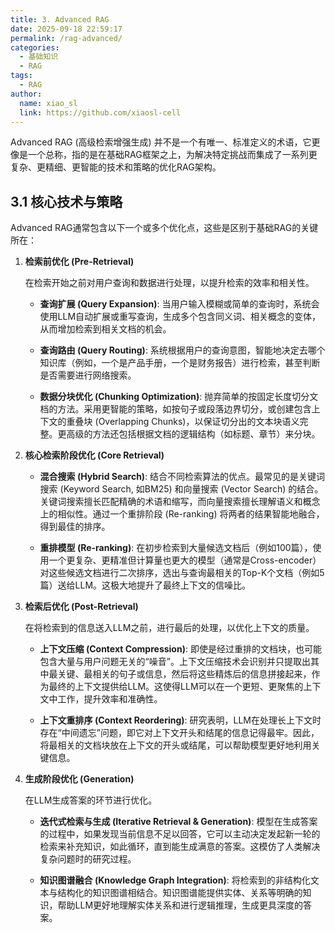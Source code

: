 ```yaml
---
title: 3. Advanced RAG
date: 2025-09-18 22:59:17
permalink: /rag-advanced/
categories:
  - 基础知识
  - RAG
tags:
  - RAG
author: 
  name: xiao_sl
  link: https://github.com/xiaosl-cell
---
```


Advanced RAG (高级检索增强生成) 并不是一个有唯一、标准定义的术语，它更像是一个总称，指的是在基础RAG框架之上，为解决特定挑战而集成了一系列更复杂、更精细、更智能的技术和策略的优化RAG架构。

## 3.1 核心技术与策略

Advanced RAG通常包含以下一个或多个优化点，这些是区别于基础RAG的关键所在：

1. **检索前优化 (Pre-Retrieval)**

    在检索开始之前对用户查询和数据进行处理，以提升检索的效率和相关性。

    - **查询扩展 (Query Expansion)**: 当用户输入模糊或简单的查询时，系统会使用LLM自动扩展或重写查询，生成多个包含同义词、相关概念的变体，从而增加检索到相关文档的机会。

    - **查询路由 (Query Routing)**: 系统根据用户的查询意图，智能地决定去哪个知识库（例如，一个是产品手册，一个是财务报告）进行检索，甚至判断是否需要进行网络搜索。

    - **数据分块优化 (Chunking Optimization)**: 抛弃简单的按固定长度切分文档的方法。采用更智能的策略，如按句子或段落边界切分，或创建包含上下文的重叠块 (Overlapping Chunks)，以保证切分出的文本块语义完整。更高级的方法还包括根据文档的逻辑结构（如标题、章节）来分块。

2. **核心检索阶段优化 (Core Retrieval)**
    
    - **混合搜索 (Hybrid Search)**: 结合不同检索算法的优点。最常见的是关键词搜索 (Keyword Search, 如BM25) 和向量搜索 (Vector Search) 的结合。关键词搜索擅长匹配精确的术语和缩写，而向量搜索擅长理解语义和概念上的相似性。通过一个重排阶段 (Re-ranking) 将两者的结果智能地融合，得到最佳的排序。
    
    - **重排模型 (Re-ranking)**: 在初步检索到大量候选文档后（例如100篇），使用一个更复杂、更精准但计算量也更大的模型（通常是Cross-encoder）对这些候选文档进行二次排序，选出与查询最相关的Top-K个文档（例如5篇）送给LLM。这极大地提升了最终上下文的信噪比。

3. **检索后优化 (Post-Retrieval)**

    在将检索到的信息送入LLM之前，进行最后的处理，以优化上下文的质量。

    - **上下文压缩 (Context Compression)**: 即使是经过重排的文档块，也可能包含大量与用户问题无关的“噪音”。上下文压缩技术会识别并只提取出其中最关键、最相关的句子或信息，然后将这些精炼后的信息拼接起来，作为最终的上下文提供给LLM。这使得LLM可以在一个更短、更聚焦的上下文中工作，提升效率和准确性。

    - **上下文重排序 (Context Reordering)**: 研究表明，LLM在处理长上下文时存在“中间遗忘”问题，即它对上下文开头和结尾的信息记得最牢。因此，将最相关的文档块放在上下文的开头或结尾，可以帮助模型更好地利用关键信息。

4. **生成阶段优化 (Generation)**

    在LLM生成答案的环节进行优化。

    - **迭代式检索与生成 (Iterative Retrieval & Generation)**: 模型在生成答案的过程中，如果发现当前信息不足以回答，它可以主动决定发起新一轮的检索来补充知识，如此循环，直到能生成满意的答案。这模仿了人类解决复杂问题时的研究过程。

    - **知识图谱融合 (Knowledge Graph Integration)**: 将检索到的非结构化文本与结构化的知识图谱相结合。知识图谱能提供实体、关系等明确的知识，帮助LLM更好地理解实体关系和进行逻辑推理，生成更具深度的答案。